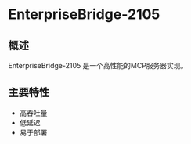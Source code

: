 # EnterpriseBridge-2105

## 概述

EnterpriseBridge-2105 是一个高性能的MCP服务器实现。

## 主要特性

- 高吞吐量
- 低延迟
- 易于部署
